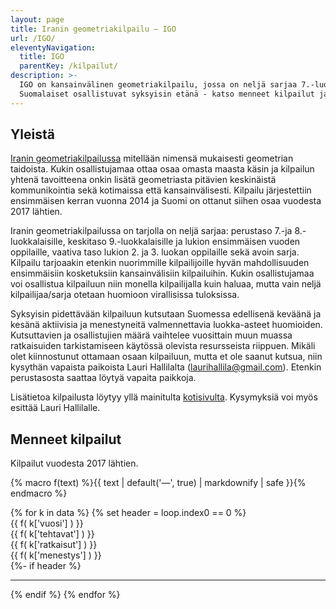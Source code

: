 ```yaml
---
layout: page
title: Iranin geometriakilpailu – IGO
url: /IGO/
eleventyNavigation:
  title: IGO
  parentKey: /kilpailut/
description: >-
  IGO on kansainvälinen geometriakilpailu, jossa on neljä sarjaa 7.-luokkalaisista lukiolaisiin.
  Suomalaiset osallistuvat syksyisin etänä - katso menneet kilpailut ja miten hakea mukaan.
---
```


## Yleistä

[Iranin geometriakilpailussa](https://igo-official.ir) mitellään nimensä mukaisesti geometrian taidoista. Kukin osallistujamaa ottaa osaa omasta maasta käsin ja kilpailun yhtenä tavoitteena onkin lisätä geometriasta pitävien keskinäistä kommunikointia sekä kotimaissa että kansainvälisesti. Kilpailu järjestettiin ensimmäisen kerran vuonna 2014 ja Suomi on ottanut siihen osaa vuodesta 2017 lähtien. 

Iranin geometriakilpailussa on tarjolla on neljä sarjaa: perustaso 7.-ja 8.-luokkalaisille, keskitaso 9.-luokkalaisille ja lukion ensimmäisen vuoden oppilaille, vaativa taso lukion 2. ja 3. luokan oppilaille sekä avoin sarja. Kilpailu tarjoaakin etenkin nuorimmille kilpailijoille hyvän mahdollisuuden ensimmäisiin kosketuksiin kansainvälisiin kilpailuihin. Kukin osallistujamaa voi osallistua kilpailuun niin monella kilpailijalla kuin haluaa, mutta vain neljä kilpailijaa/sarja otetaan huomioon virallisissa tuloksissa.

Syksyisin pidettävään kilpailuun kutsutaan Suomessa edellisenä keväänä ja kesänä aktiivisia ja menestyneitä valmennettavia luokka-asteet huomioiden. Kutsuttavien ja osallistujien määrä vaihtelee vuosittain muun muassa ratkaisuiden tarkistamiseen käytössä olevista resursseista riippuen. Mikäli olet kiinnostunut ottamaan osaan kilpailuun, mutta et ole saanut kutsua, niin kysythän vapaista paikoista Lauri Hallilalta (laurihallila@gmail.com). Etenkin perustasosta saattaa löytyä vapaita paikkoja.

Lisätietoa kilpailusta löytyy yllä mainitulta [kotisivulta](https://igo-official.ir). Kysymyksiä voi myös esittää Lauri Hallilalle.

## Menneet kilpailut

Kilpailut vuodesta 2017 lähtien.

{% macro f(text) %}{{ text | default('&mdash;', true) | markdownify | safe }}{% endmacro %}

<div role="list">
{% for k in data %}
{% set header = loop.index0 == 0 %}
<div class="row flex-wrap mb-2" role="listitem">
    <div class="col-2 col-sm-2">{{ f( k['vuosi'] ) }}</div>
    <div class="col-5 col-sm-2">{{ f( k['tehtavat'] ) }}</div>
    <div class="col-5 col-sm-2">{{ f( k['ratkaisut'] ) }}</div> 
    <div class="col-12 col-sm-6">{{ f( k['menestys'] ) }}</div>
</div>
{%- if header %}<hr>{% endif %}
{% endfor %}
</div>
